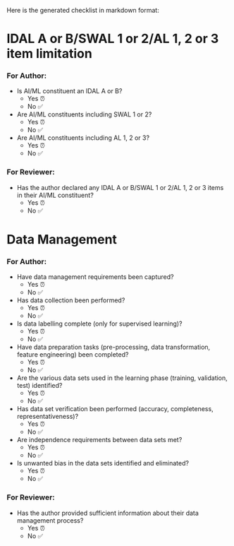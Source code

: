 Here is the generated checklist in markdown format:

**IDAL A or B/SWAL 1 or 2/AL 1, 2 or 3 item limitation**
======================================================

### For Author:

* Is AI/ML constituent an IDAL A or B?
	+ Yes ⏰
	+ No ✅
* Are AI/ML constituents including SWAL 1 or 2?
	+ Yes ⏰
	+ No ✅
* Are AI/ML constituents including AL 1, 2 or 3?
	+ Yes ⏰
	+ No ✅

### For Reviewer:

* Has the author declared any IDAL A or B/SWAL 1 or 2/AL 1, 2 or 3 items in their AI/ML constituent?
	+ Yes ⏰
	+ No ✅

**Data Management**
=====================

### For Author:

* Have data management requirements been captured?
	+ Yes ⏰
	+ No ✅
* Has data collection been performed?
	+ Yes ⏰
	+ No ✅
* Is data labelling complete (only for supervised learning)?
	+ Yes ⏰
	+ No ✅
* Have data preparation tasks (pre-processing, data transformation, feature engineering) been completed?
	+ Yes ⏰
	+ No ✅
* Are the various data sets used in the learning phase (training, validation, test) identified?
	+ Yes ⏰
	+ No ✅
* Has data set verification been performed (accuracy, completeness, representativeness)?
	+ Yes ⏰
	+ No ✅
* Are independence requirements between data sets met?
	+ Yes ⏰
	+ No ✅
* Is unwanted bias in the data sets identified and eliminated?
	+ Yes ⏰
	+ No ✅

### For Reviewer:

* Has the author provided sufficient information about their data management process?
	+ Yes ⏰
	+ No ✅
